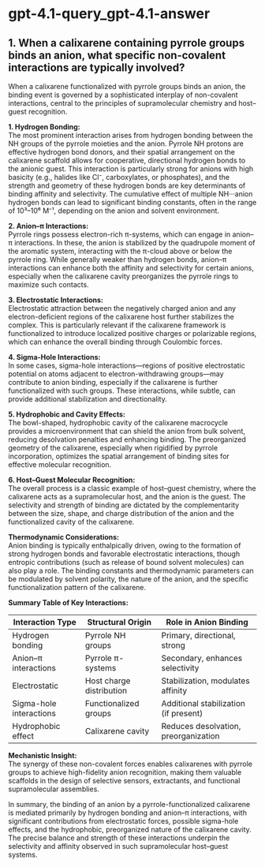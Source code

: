 # gpt-4.1-query_gpt-4.1-answer

## 1. When a calixarene containing pyrrole groups binds an anion, what specific non-covalent interactions are typically involved?

When a calixarene functionalized with pyrrole groups binds an anion, the binding event is governed by a sophisticated interplay of non-covalent interactions, central to the principles of supramolecular chemistry and host–guest recognition.

**1. Hydrogen Bonding:**  
The most prominent interaction arises from hydrogen bonding between the NH groups of the pyrrole moieties and the anion. Pyrrole NH protons are effective hydrogen bond donors, and their spatial arrangement on the calixarene scaffold allows for cooperative, directional hydrogen bonds to the anionic guest. This interaction is particularly strong for anions with high basicity (e.g., halides like Cl⁻, carboxylates, or phosphates), and the strength and geometry of these hydrogen bonds are key determinants of binding affinity and selectivity. The cumulative effect of multiple NH···anion hydrogen bonds can lead to significant binding constants, often in the range of 10³–10⁶ M⁻¹, depending on the anion and solvent environment.

**2. Anion–π Interactions:**  
Pyrrole rings possess electron-rich π-systems, which can engage in anion–π interactions. In these, the anion is stabilized by the quadrupole moment of the aromatic system, interacting with the π-cloud above or below the pyrrole ring. While generally weaker than hydrogen bonds, anion–π interactions can enhance both the affinity and selectivity for certain anions, especially when the calixarene cavity preorganizes the pyrrole rings to maximize such contacts.

**3. Electrostatic Interactions:**  
Electrostatic attraction between the negatively charged anion and any electron-deficient regions of the calixarene host further stabilizes the complex. This is particularly relevant if the calixarene framework is functionalized to introduce localized positive charges or polarizable regions, which can enhance the overall binding through Coulombic forces.

**4. Sigma-Hole Interactions:**  
In some cases, sigma-hole interactions—regions of positive electrostatic potential on atoms adjacent to electron-withdrawing groups—may contribute to anion binding, especially if the calixarene is further functionalized with such groups. These interactions, while subtle, can provide additional stabilization and directionality.

**5. Hydrophobic and Cavity Effects:**  
The bowl-shaped, hydrophobic cavity of the calixarene macrocycle provides a microenvironment that can shield the anion from bulk solvent, reducing desolvation penalties and enhancing binding. The preorganized geometry of the calixarene, especially when rigidified by pyrrole incorporation, optimizes the spatial arrangement of binding sites for effective molecular recognition.

**6. Host–Guest Molecular Recognition:**  
The overall process is a classic example of host–guest chemistry, where the calixarene acts as a supramolecular host, and the anion is the guest. The selectivity and strength of binding are dictated by the complementarity between the size, shape, and charge distribution of the anion and the functionalized cavity of the calixarene.

**Thermodynamic Considerations:**  
Anion binding is typically enthalpically driven, owing to the formation of strong hydrogen bonds and favorable electrostatic interactions, though entropic contributions (such as release of bound solvent molecules) can also play a role. The binding constants and thermodynamic parameters can be modulated by solvent polarity, the nature of the anion, and the specific functionalization pattern of the calixarene.

**Summary Table of Key Interactions:**

| Interaction Type         | Structural Origin         | Role in Anion Binding                |
|-------------------------|--------------------------|--------------------------------------|
| Hydrogen bonding        | Pyrrole NH groups        | Primary, directional, strong         |
| Anion–π interactions    | Pyrrole π-systems        | Secondary, enhances selectivity      |
| Electrostatic           | Host charge distribution | Stabilization, modulates affinity    |
| Sigma-hole interactions | Functionalized groups    | Additional stabilization (if present)|
| Hydrophobic effect      | Calixarene cavity        | Reduces desolvation, preorganization |

**Mechanistic Insight:**  
The synergy of these non-covalent forces enables calixarenes with pyrrole groups to achieve high-fidelity anion recognition, making them valuable scaffolds in the design of selective sensors, extractants, and functional supramolecular assemblies.

In summary, the binding of an anion by a pyrrole-functionalized calixarene is mediated primarily by hydrogen bonding and anion–π interactions, with significant contributions from electrostatic forces, possible sigma-hole effects, and the hydrophobic, preorganized nature of the calixarene cavity. The precise balance and strength of these interactions underpin the selectivity and affinity observed in such supramolecular host–guest systems.

